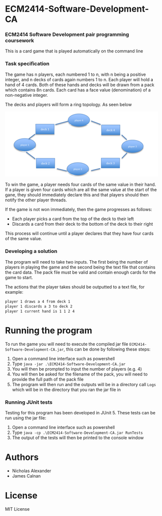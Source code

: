 # ECM2414-Software-Development-CA

### ECM2414 Software Development pair programming coursework

This is a card game that is played automatically on the command line
<br>

### Task specification

The game has n players, each numbered 1 to n, with n being a positive integer, and n decks of cards again numbers 1 to n.
Each player will hold a hand of 4 cards. Both of these hands and decks will be drawn from a pack which contains 8n cards.
Each card has a face value (denomination) of a non-negative integer.

The decks and players will form a ring topology. As seen below

![img.png](doc/topological%20relationship.png)

To win the game, a player needs four cards of the same value in their hand. 
If a player is given four cards which are all the same value at the start of the gane, they should immediately declare this
and that players should then notify the other player threads.

If the game is not won immediately, then the game progresses as follows:
- Each player picks a card from the top of the deck to their left
- Discards a card from their deck to the bottom of the deck to their right

This process will continue until a player declares that they have four cards of the same value.

### Developing a solution

The program will need to take two inputs. The first being the number of players in playing the game and the second being the text file that contains the card data.
The pack file must be valid and contain enough cards for the game to start.

The actions that the player takes should be outputted to a text file, for example: 
```
player 1 draws a 4 from deck 1
player 1 discards a 3 to deck 2
player 1 current hand is 1 1 2 4
```

# Running the program

To run the game you will need to execute the compiled jar file `ECM2414-Software-Development-CA.jar`, this can be done by following these steps:

1. Open a command line interface such as powershell
2. Type `java -jar .\ECM2414-Software-Development-CA.jar`
3. You will then be prompted to input the number of players (e.g. 4)
4. You will then be asked for the filename of the pack, you will need to provide the full path of the pack file
5. The program will then run and the outputs will be in a directory call `Logs` which will be in the directory that you ran the jar file in

### Running JUnit tests
Testing for this program has been developed in JUnit 5. These tests can be run using the jar file:

1. Open a command line interface such as powershell
2. Type `java -cp .\ECM2414-Software-Development-CA.jar RunTests`
3. The output of the tests will then be printed to the console window



# Authors
- Nicholas Alexander
- James Calnan

# License
MIT License
